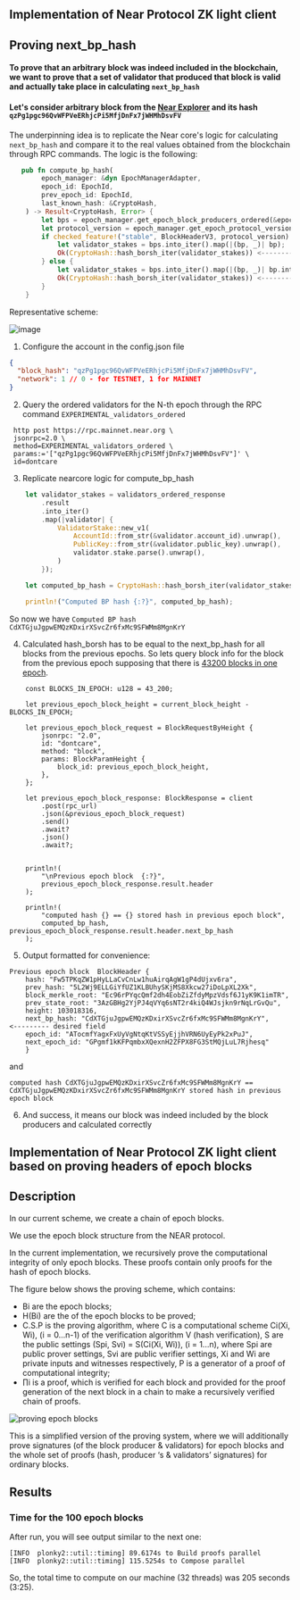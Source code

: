 ## Implementation of Near Protocol ZK light client

## Proving next_bp_hash

#### To prove that an arbitrary block was indeed included in the blockchain, we want to prove that a set of validator that produced that block is valid and actually take place in calculating `next_bp_hash`


#### Let's consider arbitrary block from the [Near Explorer](https://explorer.near.org/blocks/qzPg1pgc96QvWFPVeERhjcPi5MfjDnFx7jWHMhDsvFV) and its hash `qzPg1pgc96QvWFPVeERhjcPi5MfjDnFx7jWHMhDsvFV`

The underpinning idea is to replicate the Near core's logic for calculating `next_bp_hash` and compare it to the real values obtained from the blockchain through RPC commands. The logic is the following:

```rust
   pub fn compute_bp_hash(
        epoch_manager: &dyn EpochManagerAdapter,
        epoch_id: EpochId,
        prev_epoch_id: EpochId,
        last_known_hash: &CryptoHash,
    ) -> Result<CryptoHash, Error> {
        let bps = epoch_manager.get_epoch_block_producers_ordered(&epoch_id, last_known_hash)?; <--------- step 1 is to acquire block producers for that epoch 
        let protocol_version = epoch_manager.get_epoch_protocol_version(&prev_epoch_id)?;
        if checked_feature!("stable", BlockHeaderV3, protocol_version) {
            let validator_stakes = bps.into_iter().map(|(bp, _)| bp);
            Ok(CryptoHash::hash_borsh_iter(validator_stakes)) <--------- step 2 is to compute bp_hash from the validator_stakes
        } else {
            let validator_stakes = bps.into_iter().map(|(bp, _)| bp.into_v1());
            Ok(CryptoHash::hash_borsh_iter(validator_stakes)) <--------- same step 2 
        }
    }

```

Representative scheme:

![image](https://github.com/ZpokenWeb3/zk-light-client-implementation/assets/58668238/19584862-d23c-4518-b868-af9e36e9dc5f)


1) Configure the account in the config.json file

```json
{
  "block_hash": "qzPg1pgc96QvWFPVeERhjcPi5MfjDnFx7jWHMhDsvFV",
  "network": 1 // 0 - for TESTNET, 1 for MAINNET
}
```

2) Query the ordered validators for the N-th epoch through the RPC command `EXPERIMENTAL_validators_ordered`


```
 http post https://rpc.mainnet.near.org \
 jsonrpc=2.0 \
 method=EXPERIMENTAL_validators_ordered \
 params:='["qzPg1pgc96QvWFPVeERhjcPi5MfjDnFx7jWHMhDsvFV"]' \
 id=dontcare
```

3) Replicate nearcore logic for compute_bp_hash

```rust
    let validator_stakes = validators_ordered_response
        .result
        .into_iter()
        .map(|validator| {
            ValidatorStake::new_v1(
                AccountId::from_str(&validator.account_id).unwrap(),
                PublicKey::from_str(&validator.public_key).unwrap(),
                validator.stake.parse().unwrap(),
            )
        });

    let computed_bp_hash = CryptoHash::hash_borsh_iter(validator_stakes);

    println!("Computed BP hash {:?}", computed_bp_hash);
```

So now we have
`Computed BP hash CdXTGjuJgpwEMQzKDxirXSvcZr6fxMc9SFWMm8MgnKrY
`

4) Calculated hash_borsh has to be equal to the next_bp_hash for all blocks from the previous epochs. So lets query block info for the block from the previous epoch supposing that there is [43200 blocks in one epoch](https://docs.near.org/concepts/basics/epoch).
```
    const BLOCKS_IN_EPOCH: u128 = 43_200;

    let previous_epoch_block_height = current_block_height - BLOCKS_IN_EPOCH;

    let previous_epoch_block_request = BlockRequestByHeight {
        jsonrpc: "2.0",
        id: "dontcare",
        method: "block",
        params: BlockParamHeight {
            block_id: previous_epoch_block_height,
        },
    };

    let previous_epoch_block_response: BlockResponse = client
        .post(rpc_url)
        .json(&previous_epoch_block_request)
        .send()
        .await?
        .json()
        .await?;


    println!(
        "\nPrevious epoch block  {:?}",
        previous_epoch_block_response.result.header
    );

    println!(
        "computed hash {} == {} stored hash in previous epoch block",
        computed_bp_hash, previous_epoch_block_response.result.header.next_bp_hash
    );

```

5) Output formatted for convenience:

```
Previous epoch block  BlockHeader { 
    hash: "Fw5TPKqZW1pHyLLaCvCnLw1huAirqAgW1gP4dUjxv6ra", 
    prev_hash: "5L2Wj9ELLGiYfUZ1KLBUhySKjMS8Xkcw27iDoLpXL2Xk",
    block_merkle_root: "Ec96rPYqcQmf2dh4EobZiZfdyMpzVdsf6J1yK9K1imTR", 
    prev_state_root: "3AzGBHg2YjPJ4qVYq6sNT2r4kiQ4WJsjkn9rNqLrGvQu", 
    height: 103018316, 
    next_bp_hash: "CdXTGjuJgpwEMQzKDxirXSvcZr6fxMc9SFWMm8MgnKrY",    <--------- desired field 
    epoch_id: "ATocmfYagxFxUyVgNtqKtVSSyEjjhVRN6UyEyPk2xPuJ", 
    next_epoch_id: "GPgmf1kKFPqmbxXQexnH2ZFPX8FG3StMQjLuL7Rjhesq" 
    }
```
and

```
computed hash CdXTGjuJgpwEMQzKDxirXSvcZr6fxMc9SFWMm8MgnKrY == CdXTGjuJgpwEMQzKDxirXSvcZr6fxMc9SFWMm8MgnKrY stored hash in previous epoch block
```

6) And success, it means our block was indeed included by the block producers and calculated correctly


## Implementation of Near Protocol ZK light client based on proving headers of epoch blocks

## **Description**

In our current scheme, we create a chain of epoch blocks.

We use the epoch block structure from the NEAR protocol.

In the current implementation, we recursively prove the computational integrity of only epoch blocks. These proofs contain only proofs for the hash of epoch blocks.

The figure below shows the proving scheme, which contains:
- Bi are the epoch blocks;
- H(Bi) are the of the epoch blocks to be proved;
- C.S.P is the proving algorithm, where C is a computational scheme Ci(Xi, Wi), (i = 0...n-1) of the verification algorithm V (hash verification), S are the public settings (Spi, Svi) = S(Ci(Xi, Wi)), (i = 1...n), where Spi are public prover settings, Svi are public verifier settings, Xi and Wi are private inputs and witnesses respectively, P is a generator of a proof of computational integrity;
- ∏i is a proof, which is verified for each block and provided for the proof generation of the next block in a chain to make a recursively verified chain of proofs.

![proving epoch blocks](https://github.com/ZpokenWeb3/zk-light-client-implementation/blob/main/schemes/prove_epoch_blocks.png)

This is a simplified version of the proving system, where we will additionally prove signatures (of the block producer & validators) for epoch blocks and the whole set of proofs (hash, producer ‘s & validators’ signatures) for ordinary blocks.


## **Results**

### Time for the 100 epoch blocks
After run, you will see output similar to the next one:
```
[INFO  plonky2::util::timing] 89.6174s to Build proofs parallel
[INFO  plonky2::util::timing] 115.5254s to Compose parallel
```
So, the total time to compute on our machine (32 threads) was 205 seconds (3:25).
